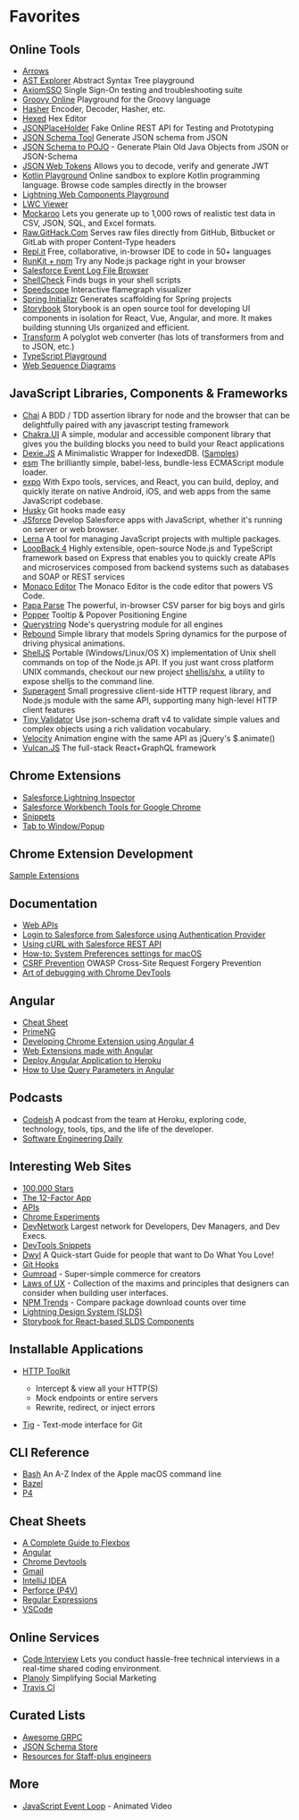 # Favorites

## Online Tools

- [Arrows](https://arrows.app)
- [AST Explorer](https://astexplorer.net/) Abstract Syntax Tree playground
- [AxiomSSO](http://axiomsso.herokuapp.com/Home.action) Single Sign-On testing and troubleshooting suite
- [Groovy Online](https://www.tutorialspoint.com/execute_groovy_online.php) Playground for the Groovy language
- [Hasher](http://s12v.github.io/hasher/) Encoder, Decoder, Hasher, etc.
- [Hexed](https://hexed.it/) Hex Editor
- [JSONPlaceHolder](https://jsonplaceholder.typicode.com/) Fake Online REST API for Testing and Prototyping
- [JSON Schema Tool](https://jsonschema.net/) Generate JSON schema
  from JSON
- [JSON Schema to POJO](http://www.jsonschema2pojo.org/) - Generate Plain Old Java Objects from JSON or JSON-Schema
- [JSON Web Tokens](https://jwt.io/) Allows you to decode, verify and generate JWT
- [Kotlin Playground](https://play.kotlinlang.org/) Online sandbox to explore Kotlin
  programming language. Browse code samples directly in the browser
- [Lightning Web Components Playground](https://developer.salesforce.com/docs/component-library/tools/playground)
- [LWC Viewer](https://lwc-viewer.herokuapp.com/)
- [Mockaroo](https://mockaroo.com/) Lets you generate up to 1,000 rows of realistic test data in CSV, JSON, SQL, and Excel formats.
- [Raw.GitHack.Com](https://raw.githack.com/) Serves raw files directly from GitHub, Bitbucket or GitLab with proper Content-Type headers
- [Repl.it](https://repl.it/) Free, collaborative, in-browser IDE to code in 50+ languages
- [RunKit + npm](https://npm.runkit.com/) Try any Node.js package right in your browser
- [Salesforce Event Log File Browser](https://salesforce-elf.herokuapp.com/)
- [ShellCheck](https://www.shellcheck.net/) Finds bugs in your shell scripts
- [Speedscope](https://www.speedscope.app/) Interactive flamegraph visualizer
- [Spring Initializr](https://start.spring.io/) Generates scaffolding for Spring projects
- [Storybook](https://storybook.js.org/) Storybook is an open source tool for developing UI components in isolation for React, Vue, Angular, and more. It makes building stunning UIs organized and efficient.
- [Transform](https://transform.tools/) A polyglot web converter (has lots of transformers from and to JSON, etc.)
- [TypeScript Playground](https://www.typescriptlang.org/play)
- [Web Sequence Diagrams](https://www.websequencediagrams.com/)

## JavaScript Libraries, Components & Frameworks

- [Chai](https://www.chaijs.com/) A BDD / TDD assertion library for node and the browser that can be delightfully paired with any javascript testing framework
- [Chakra.UI](https://chakra-ui.com/) A simple, modular and accessible component library that gives you the building blocks you need to build your React applications
- [Dexie.JS](https://dexie.org/) A Minimalistic Wrapper for IndexedDB. ([Samples](https://dexie.org/docs/Samples))
- [esm](https://github.com/standard-things/esm) The brilliantly simple, babel-less, bundle-less ECMAScript module loader.
- [expo](https://expo.io/) With Expo tools, services, and React, you can build, deploy, and quickly iterate on native Android, iOS, and web apps from the same JavaScript codebase.
- [Husky](https://github.com/typicode/husky) Git hooks made easy
- [JSforce](https://jsforce.github.io/) Develop Salesforce apps with JavaScript, whether it's running on server or web browser.
- [Lerna](https://github.com/lerna/lerna) A tool for managing JavaScript projects with multiple packages.
- [LoopBack 4](https://loopback.io/doc/en/lb4/index.html) Highly extensible, open-source Node.js and TypeScript framework based on Express that enables you to quickly create APIs and microservices composed from backend systems such as databases and SOAP or REST services
- [Monaco Editor](https://microsoft.github.io/monaco-editor/) The Monaco Editor is the code editor that powers VS Code.
- [Papa Parse](https://www.papaparse.com/) The powerful, in-browser CSV parser for big boys and girls
- [Popper](https://popper.js.org/) Tooltip & Popover Positioning Engine
- [Querystring](https://www.npmjs.com/package/querystring) Node's querystring module for all engines
- [Rebound](https://www.npmjs.com/package/rebound) Simple library that models Spring dynamics for the purpose of driving physical animations.
- [ShellJS](https://www.npmjs.com/package/shelljs) Portable (Windows/Linux/OS X) implementation of Unix shell commands on top of the Node.js API. If you just want cross platform UNIX commands, checkout our new project [shelljs/shx](https://github.com/shelljs/shx), a utility to expose shelljs to the command line.
- [Superagent](https://www.npmjs.com/package/superagent) Small progressive client-side HTTP request library, and Node.js module with the same API, supporting many high-level HTTP client features
- [Tiny Validator](https://www.npmjs.com/package/tv4) Use json-schema draft v4 to validate simple values and complex objects using a rich validation vocabulary.
- [Velocity](http://velocityjs.org/) Animation engine with the same API as jQuery's $.animate()
- [Vulcan.JS](http://vulcanjs.org/) The full-stack React+GraphQL framework

## Chrome Extensions

- [Salesforce Lightning Inspector](https://chrome.google.com/webstore/detail/salesforce-lightning-insp/pcpmcffcomlcjgpcheokdfcjipanjdpc)
- [Salesforce Workbench Tools for Google Chrome](https://chrome.google.com/webstore/detail/salesforce-workbench-tool/nanhambbggdgkloeldahjngdmngjgmhk)
- [Snippets](https://chrome.google.com/webstore/detail/snippets/fakjeijchchmicjllnabpdkclfkpbiag?hl=en-US)
- [Tab to Window/Popup](https://chrome.google.com/webstore/detail/tab-to-windowpopup-keyboa/adbkphmimfcaeonicpmamfddbbnphikh/related?hl=en)

## Chrome Extension Development

[Sample Extensions](https://developer.chrome.com/extensions/samples)

## Documentation

- [Web APIs](https://developer.mozilla.org/en-US/docs/Web/API)
- [Login to Salesforce from Salesforce using Authentication Provider](https://www.jitendrazaa.com/blog/salesforce/login-to-salesforce-from-salesforce-using-authentication-provider/)
- [Using cURL with Salesforce REST API](https://www.jitendrazaa.com/blog/salesforce/using-curl-with-salesforce-rest-api/)
- [How-to: System Preferences settings for macOS](https://ss64.com/osx/syntax-defaults.html)
- [CSRF Prevention](https://cheatsheetseries.owasp.org/cheatsheets/Cross-Site_Request_Forgery_Prevention_Cheat_Sheet.html) OWASP Cross-Site Request Forgery Prevention
- [Art of debugging with Chrome DevTools](https://medium.com/frontmen/art-of-debugging-with-chrome-devtools-ab7b5fd8e0b4)

## Angular

- [Cheat Sheet](https://angular.io/guide/cheatsheet)
- [PrimeNG](https://www.primefaces.org/primeng/#/)
- [Developing Chrome Extension using Angular 4](https://www.red-gate.com/simple-talk/dotnet/software-tools/developing-google-chrome-extension-using-angular-4/)
- [Web Extensions made with Angular](https://cito.github.io/blog/web-ext-with-angular/)
- [Deploy Angular Application to Heroku](https://itnext.io/how-to-deploy-angular-application-to-heroku-1d56e09c5147)
- [How to Use Query Parameters in Angular](https://www.digitalocean.com/community/tutorials/angular-query-parameters)

## Podcasts

- [Codeish](https://www.heroku.com/podcasts/codeish) A podcast from the team at Heroku, exploring code, technology, tools, tips, and the life of the developer.
- [Software Engineering Daily](https://softwareengineeringdaily.com/)

## Interesting Web Sites

- [100,000 Stars](http://stars.chromeexperiments.com/)
- [The 12-Factor App](https://12factor.net/)
- [APIs](https://apis.guru/browse-apis/)
- [Chrome Experiments](https://experiments.withgoogle.com/collection/chrome)
- [DevNetwork](https://www.devnetwork.com/) Largest network for Developers, Dev Managers, and Dev Execs.
- [DevTools Snippets](http://bgrins.github.io/devtools-snippets/)
- [Dwyl](https://github.com/dwyl/start-here) A Quick-start Guide for people that want to Do What You Love!
- [Git Hooks](https://githooks.com/)
- [Gumroad](https://gumroad.com/) - Super-simple commerce for creators
- [Laws of UX](https://lawsofux.com/) - Collection of the maxims and principles that designers can consider when building user interfaces.
- [NPM Trends](https://www.npmtrends.com/) - Compare package download counts over time
- [Lightning Design System (SLDS)](https://lightningdesignsystem.com/)
- [Storybook for React-based SLDS Components](http://design-system-react-components.herokuapp.com)

## Installable Applications

- [HTTP Toolkit](https://httptoolkit.tech/)

  - Intercept & view all your HTTP(S)
  - Mock endpoints or entire servers
  - Rewrite, redirect, or inject errors

- [Tig](https://jonas.github.io/tig/) - Text-mode interface for Git

## CLI Reference

- [Bash](https://ss64.com/osx/) An A-Z Index of the Apple macOS command line
- [Bazel](https://docs.bazel.build/versions/master/command-line-reference.html)
- [P4](https://www.perforce.com/manuals/v15.1/cmdref/chapter.introduction.html#introduction.help)

## Cheat Sheets

- [A Complete Guide to Flexbox](https://css-tricks.com/snippets/css/a-guide-to-flexbox/)
- [Angular](https://angular.io/guide/cheatsheet)
- [Chrome Devtools](http://anti-code.com/devtools-cheatsheet/)
- [Gmail](https://support.google.com/mail/answer/6594?hl=en)
- [IntelliJ IDEA](https://resources.jetbrains.com/storage/products/intellij-idea/docs/IntelliJIDEA_ReferenceCard.pdf)
- [Perforce (P4V)](https://www.perforce.com/pdf/perforce-helix-cheatsheet.pdf)
- [Regular Expressions](https://cheatography.com/davechild/cheat-sheets/regular-expressions/pdf/)
- [VSCode](https://code.visualstudio.com/shortcuts/keyboard-shortcuts-macos.pdf)

## Online Services

- [Code Interview](https://codeinterview.io/) Lets you conduct hassle-free technical interviews in a real-time shared coding environment.
- [Planoly](https://www.planoly.com) Simplifying
  Social Marketing
- [Travis CI](https://travis-ci.org)

## Curated Lists

- [Awesome GRPC](https://github.com/grpc-ecosystem/awesome-grpc)
- [JSON Schema Store](https://www.schemastore.org/json/)
- [Resources for Staff-plus engineers](https://lethain.com/staff-plus-eng-resources/)

## More

- [JavaScript Event Loop](https://www.youtube.com/watch?v=cCOL7MC4Pl0) - Animated Video
